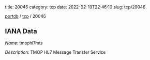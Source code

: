title: 20046
category: tcp
date: 2022-02-10T22:46:10
slug: tcp/20046

[portdb](/) / [tcp](/category/tcp.html) / 20046


## IANA Data

_Name:_ tmophl7mts

_Description:_ TMOP HL7 Message Transfer Service

